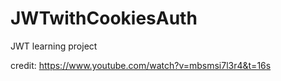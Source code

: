 # JWTwithCookiesAuth
JWT learning project

credit: https://www.youtube.com/watch?v=mbsmsi7l3r4&t=16s
